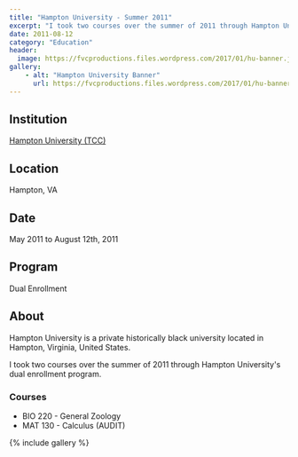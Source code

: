 ```yaml
---
title: "Hampton University - Summer 2011"
excerpt: "I took two courses over the summer of 2011 through Hampton University's dual enrollment program."
date: 2011-08-12
category: "Education"
header:
  image: https://fvcproductions.files.wordpress.com/2017/01/hu-banner.jpg
gallery:
    - alt: "Hampton University Banner"
      url: https://fvcproductions.files.wordpress.com/2017/01/hu-banner.jpg
---
```


## Institution

<a title="Hampton University" href="https://hamptonu.edu" target="_blank" rel="noopener">Hampton University (TCC)</a>

## Location

Hampton, VA

## Date

May 2011 to August 12th, 2011

## Program

Dual Enrollment

## About

Hampton University is a private historically black university located in Hampton, Virginia, United States.

I took two courses over the summer of 2011 through Hampton University's dual enrollment program.

### Courses

- BIO 220 - General Zoology
- MAT 130 - Calculus (AUDIT)

{% include gallery %}
